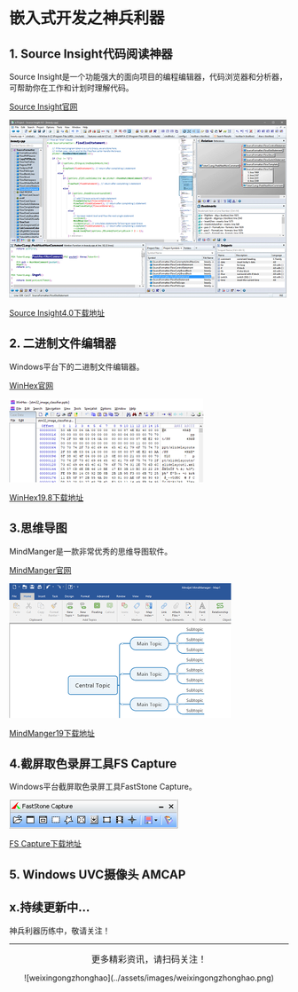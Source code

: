 # 嵌入式开发之神兵利器

## 1. Source Insight代码阅读神器
Source Insight是一个功能强大的面向项目的编程编辑器，代码浏览器和分析器，可帮助你在工作和计划​​时理解代码。

[Source Insight官网](https://www.sourceinsight.com)

![](..\assets\images\tools\embedded_dev_tools\si4.png)

[Source Insight4.0下载地址](https://pan.baidu.com/s/1QSbTNCozldiEn5wihwDKJQ)

## 2. 二进制文件编辑器

Windows平台下的二进制文件编辑器。

[WinHex官网](http://www.x-ways.net/winhex/)

![](..\assets\images\tools\embedded_dev_tools\winhex.png)


[WinHex19.8下载地址](https://pan.baidu.com/s/1aKSVuxW4hvD_mAy6XLzPzw)

## 3.思维导图

MindManger是一款非常优秀的思维导图软件。

[MindManger官网](https://www.mindjet.com)

![](..\assets\images\tools\embedded_dev_tools\mindmanger.png)


[MindManger19下载地址](https://pan.baidu.com/s/1skX6hymkSluORLItEQM8Sg)

## 4.截屏取色录屏工具FS Capture

Windows平台截屏取色录屏工具FastStone Capture。

![](../\assets\images\tools\embedded_dev_tools\fs_capture.png)


[FS Capture下载地址](https://pan.baidu.com/s/1odCv8qPHHsiQkr2utDsiAw)


## 5. Windows UVC摄像头 AMCAP




## x.持续更新中...

神兵利器历练中，敬请关注！


----------------------------------------

<center><font size="3pt">更多精彩资讯，请扫码关注！</font></center>

<center><p>![weixingongzhonghao](../assets/images/weixingongzhonghao.png)</p></center>
